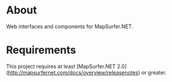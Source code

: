# About
Web interfaces and components for MapSurfer.NET.

# Requirements
This project requires at least [MapSurfer.NET 2.0] (http://mapsurfernet.com/docs/overview/releasenotes) or greater.


